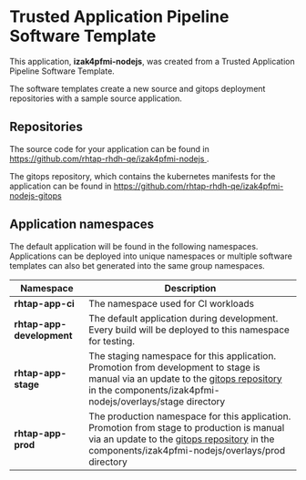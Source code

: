 # Trusted Application Pipeline Software Template

This application, **izak4pfmi-nodejs**, was created from a Trusted Application Pipeline Software Template.

The software templates create a new source and gitops deployment repositories with a sample source application. 

## Repositories

The source code for your application can be found in [https://github.com/rhtap-rhdh-qe/izak4pfmi-nodejs ](https://github.com/rhtap-rhdh-qe/izak4pfmi-nodejs ).
 
The gitops repository, which contains the kubernetes manifests for the application can be found in 
[https://github.com/rhtap-rhdh-qe/izak4pfmi-nodejs-gitops ](https://github.com/rhtap-rhdh-qe/izak4pfmi-nodejs-gitops ) 

## Application namespaces 

The default application will be found in the following namespaces. Applications can be deployed into unique namespaces or multiple software templates can also bet generated into the same group namespaces.  

|  Namespace   |  Description   |  
| -------- | -------- |
| **rhtap-app-ci** | The namespace used for CI workloads |
| **rhtap-app-development** | The default application during development. Every build will be deployed to this namespace for testing. |
| **rhtap-app-stage** | The staging namespace for this application. Promotion from development to stage is manual via an update to the [gitops repository](https://github.com/rhtap-rhdh-qe/izak4pfmi-nodejs-gitops ) in the components/izak4pfmi-nodejs/overlays/stage directory |
| **rhtap-app-prod** | The production namespace for this application. Promotion from stage to production is manual via an update to the [gitops repository](https://github.com/rhtap-rhdh-qe/izak4pfmi-nodejs-gitops ) in the components/izak4pfmi-nodejs/overlays/prod directory |